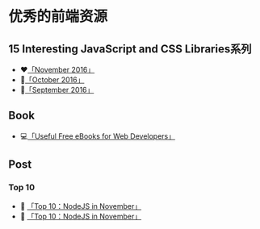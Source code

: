 # 优秀的前端资源

## 15 Interesting JavaScript and CSS Libraries系列
- ❤️[「November 2016」](https://github.com/sulihuang/frontend-collection/issues/1)
- 🐚[「October 2016」](https://github.com/sulihuang/frontend-collection/issues/2)
- 💙[「September 2016」](https://github.com/sulihuang/frontend-collection/issues/5)

## Book

- 💻[「Useful Free eBooks for Web Developers」](https://github.com/sulihuang/frontend-collection/issues/3)

## Post
### Top 10
- 🌹 [「Top 10：NodeJS in November」](https://github.com/sulihuang/frontend-collection/issues/4)
- 🏀 [「Top 10：NodeJS in November」](https://github.com/sulihuang/frontend-collection/issues/6)
